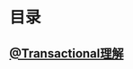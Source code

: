 # 目录
## [@Transactional理解](https://github.com/test123pa/learning/blob/master/%40Transactional%E7%90%86%E8%A7%A3)

